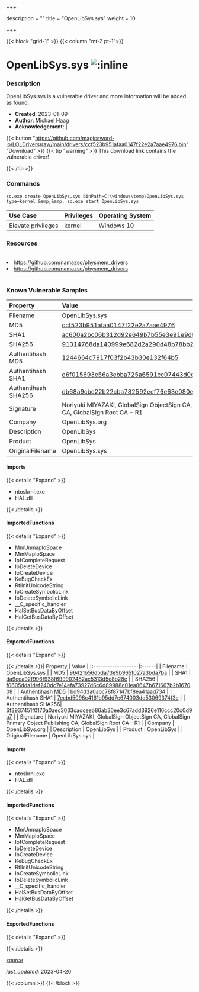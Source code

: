 +++

description = ""
title = "OpenLibSys.sys"
weight = 10

+++


{{< block "grid-1" >}}
{{< column "mt-2 pt-1">}}


# OpenLibSys.sys ![:inline](/images/twitter_verified.png) 


### Description

OpenLibSys.sys is a vulnerable driver and more information will be added as found.

- **Created**: 2023-01-09
- **Author**: Michael Haag
- **Acknowledgement**:  | [](https://twitter.com/)

{{< button "https://github.com/magicsword-io/LOLDrivers/raw/main/drivers/ccf523b951afaa0147f22e2a7aae4976.bin" "Download" >}}
{{< tip "warning" >}}
This download link contains the vulnerable driver!

{{< /tip >}}

### Commands

```
sc.exe create OpenLibSys.sys binPath=C:\windows\temp\OpenLibSys.sys type=kernel &amp;&amp; sc.exe start OpenLibSys.sys
```

| Use Case | Privileges | Operating System | 
|:---- | ---- | ---- |
| Elevate privileges | kernel | Windows 10 |

### Resources
<br>
<li><a href=" https://github.com/namazso/physmem_drivers"> https://github.com/namazso/physmem_drivers</a></li>
<li><a href="https://github.com/namazso/physmem_drivers">https://github.com/namazso/physmem_drivers</a></li>
<br>

### Known Vulnerable Samples

| Property           | Value |
|:-------------------|:------|
| Filename           | OpenLibSys.sys |
| MD5                | [ccf523b951afaa0147f22e2a7aae4976](https://www.virustotal.com/gui/file/ccf523b951afaa0147f22e2a7aae4976) |
| SHA1               | [ac600a2bc06b312d92e649b7b55e3e91e9d63451](https://www.virustotal.com/gui/file/ac600a2bc06b312d92e649b7b55e3e91e9d63451) |
| SHA256             | [91314768da140999e682d2a290d48b78bb25a35525ea12c1b1f9634d14602b2c](https://www.virustotal.com/gui/file/91314768da140999e682d2a290d48b78bb25a35525ea12c1b1f9634d14602b2c) |
| Authentihash MD5   | [1244664c7917f03f2b43b30e132f64b5](https://www.virustotal.com/gui/search/authentihash%253A1244664c7917f03f2b43b30e132f64b5) |
| Authentihash SHA1  | [d6f015693e56a3ebba725a6591cc07443d0e1661](https://www.virustotal.com/gui/search/authentihash%253Ad6f015693e56a3ebba725a6591cc07443d0e1661) |
| Authentihash SHA256| [db68a9cbe22b22cba782592eef76e63e080ee8d30943be6da694701f44b6c33e](https://www.virustotal.com/gui/search/authentihash%253Adb68a9cbe22b22cba782592eef76e63e080ee8d30943be6da694701f44b6c33e) |
| Signature         | Noriyuki MIYAZAKI, GlobalSign ObjectSign CA, GlobalSign Primary Object Publishing CA, GlobalSign Root CA - R1   |
| Company           | OpenLibSys.org |
| Description       | OpenLibSys |
| Product           | OpenLibSys |
| OriginalFilename  | OpenLibSys.sys |


#### Imports
{{< details "Expand" >}}
* ntoskrnl.exe
* HAL.dll

{{< /details >}}
#### ImportedFunctions
{{< details "Expand" >}}
* MmUnmapIoSpace
* MmMapIoSpace
* IofCompleteRequest
* IoDeleteDevice
* IoCreateDevice
* KeBugCheckEx
* RtlInitUnicodeString
* IoCreateSymbolicLink
* IoDeleteSymbolicLink
* __C_specific_handler
* HalSetBusDataByOffset
* HalGetBusDataByOffset

{{< /details >}}
#### ExportedFunctions
{{< details "Expand" >}}

{{< /details >}}| Property           | Value |
|:-------------------|:------|
| Filename           | OpenLibSys.sys |
| MD5                | [96421b56dbda73e9b965f027a3bda7ba](https://www.virustotal.com/gui/file/96421b56dbda73e9b965f027a3bda7ba) |
| SHA1               | [da9cea92f996f938f699902482ac5313d5e8b28e](https://www.virustotal.com/gui/file/da9cea92f996f938f699902482ac5313d5e8b28e) |
| SHA256             | [f0605dda1def240dc7e14efa73927d6c6d89988c01ea8647b671667b2b167008](https://www.virustotal.com/gui/file/f0605dda1def240dc7e14efa73927d6c6d89988c01ea8647b671667b2b167008) |
| Authentihash MD5   | [bd94d3a0abc78f87147bf8ea41aad734](https://www.virustotal.com/gui/search/authentihash%253Abd94d3a0abc78f87147bf8ea41aad734) |
| Authentihash SHA1  | [7ecbd5098c4161b95dd7e674003dd53069374f3e](https://www.virustotal.com/gui/search/authentihash%253A7ecbd5098c4161b95dd7e674003dd53069374f3e) |
| Authentihash SHA256| [6f3937451f0170a0aec3033cadceeb86ab30ee3c67add3926e116ccc20c0d9a7](https://www.virustotal.com/gui/search/authentihash%253A6f3937451f0170a0aec3033cadceeb86ab30ee3c67add3926e116ccc20c0d9a7) |
| Signature         | Noriyuki MIYAZAKI, GlobalSign ObjectSign CA, GlobalSign Primary Object Publishing CA, GlobalSign Root CA - R1   |
| Company           | OpenLibSys.org |
| Description       | OpenLibSys |
| Product           | OpenLibSys |
| OriginalFilename  | OpenLibSys.sys |


#### Imports
{{< details "Expand" >}}
* ntoskrnl.exe
* HAL.dll

{{< /details >}}
#### ImportedFunctions
{{< details "Expand" >}}
* MmUnmapIoSpace
* MmMapIoSpace
* IofCompleteRequest
* IoDeleteDevice
* IoCreateDevice
* KeBugCheckEx
* RtlInitUnicodeString
* IoCreateSymbolicLink
* IoDeleteSymbolicLink
* __C_specific_handler
* HalSetBusDataByOffset
* HalGetBusDataByOffset

{{< /details >}}
#### ExportedFunctions
{{< details "Expand" >}}

{{< /details >}}


[*source*](https://github.com/magicsword-io/LOLDrivers/tree/main/yaml/openlibsys.yaml)

*last_updated:* 2023-04-20








{{< /column >}}
{{< /block >}}
